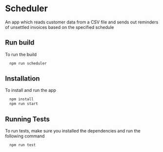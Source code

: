 
# Scheduler

An app which reads customer data from a CSV file and sends out reminders of unsettled invoices based on the specified schedule

## Run build

To run the build

```bash
  npm run scheduler
```

## Installation

To install and run the app

```bash
  npm install
  npm run start
```
## Running Tests

To run tests, make sure you installed the dependencies and run the following command

```bash
  npm run test
```


